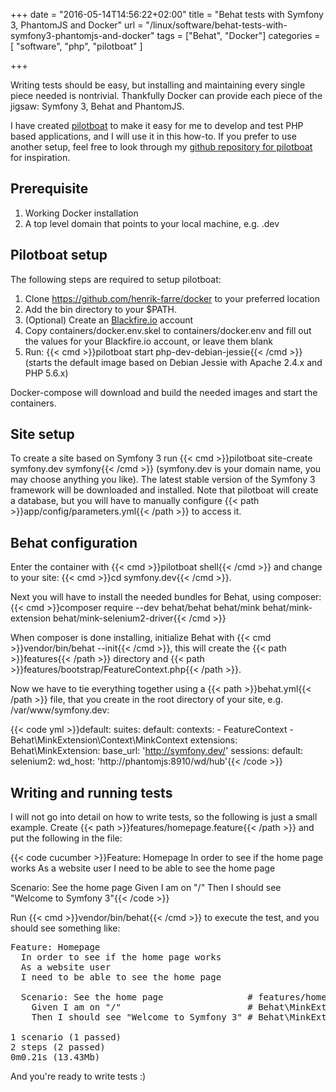 +++
date = "2016-05-14T14:56:22+02:00"
title = "Behat tests with Symfony 3, PhantomJS and Docker"
url = "/linux/software/behat-tests-with-symfony3-phantomjs-and-docker"
tags = ["Behat", "Docker"]
categories = [
  "software",
  "php",
  "pilotboat"
]

+++

Writing tests should be easy, but installing and maintaining every single piece needed is nontrivial. Thankfully Docker can provide each piece of the jigsaw: Symfony 3, Behat and PhantomJS.<!--more-->

I have created [pilotboat](https://github.com/henrik-farre/docker) to make it easy for me to develop and test PHP based applications, and I will use it in this how-to. If you prefer to use another setup, feel free to look through my [github repository for pilotboat](https://github.com/henrik-farre/docker) for inspiration.

## Prerequisite

1. Working Docker installation
2. A top level domain that points to your local machine, e.g. .dev

## Pilotboat setup

The following steps are required to setup pilotboat:

1. Clone https://github.com/henrik-farre/docker to your preferred location
2. Add the bin directory to your $PATH.
3. (Optional) Create an [Blackfire.io](https://blackfire.io) account
4. Copy containers/docker.env.skel to containers/docker.env and fill out the values for your Blackfire.io account, or leave them blank
5. Run: {{< cmd >}}pilotboat start php-dev-debian-jessie{{< /cmd >}} (starts the default image based on Debian Jessie with Apache 2.4.x and PHP 5.6.x)

Docker-compose will download and build the needed images and start the containers.

## Site setup

To create a site based on Symfony 3 run {{< cmd >}}pilotboat site-create symfony.dev symfony{{< /cmd >}} (symfony.dev is your domain name, you may choose anything you like). The latest stable version of the Symfony 3 framework will be downloaded and installed. Note that pilotboat will create a database, but you will have to manually configure {{< path >}}app/config/parameters.yml{{< /path >}} to access it.

## Behat configuration

Enter the container with {{< cmd >}}pilotboat shell{{< /cmd >}} and change to your site: {{< cmd >}}cd symfony.dev{{< /cmd >}}.

Next you will have to install the needed bundles for Behat, using composer: {{< cmd >}}composer require --dev behat/behat behat/mink behat/mink-extension behat/mink-selenium2-driver{{< /cmd >}}

When composer is done installing, initialize Behat with {{< cmd >}}vendor/bin/behat --init{{< /cmd >}}, this will create the {{< path >}}features{{< /path >}} directory and {{< path >}}features/bootstrap/FeatureContext.php{{< /path >}}.

Now we have to tie everything together using a {{< path >}}behat.yml{{< /path >}} file, that you create in the root directory of your site, e.g. /var/www/symfony.dev:

{{< code yml >}}default:
  suites:
    default:
      contexts:
        - FeatureContext
        - Behat\MinkExtension\Context\MinkContext
  extensions:
    Behat\MinkExtension:
      base_url: 'http://symfony.dev/'
      sessions:
        default:
          selenium2:
            wd_host: 'http://phantomjs:8910/wd/hub'{{< /code >}}

## Writing and running tests

I will not go into detail on how to write tests, so the following is just a small example. Create {{< path >}}features/homepage.feature{{< /path >}} and put the following in the file:

{{< code cucumber >}}Feature: Homepage
  In order to see if the home page works
  As a website user
  I need to be able to see the home page

  Scenario: See the home page
    Given I am on "/"
    Then I should see "Welcome to Symfony 3"{{< /code >}}

Run {{< cmd >}}vendor/bin/behat{{< /cmd >}} to execute the test, and you should see something like:

<pre>Feature: Homepage
  In order to see if the home page works
  As a website user
  I need to be able to see the home page

  Scenario: See the home page                # features/homepage.feature:6
    Given I am on "/"                        # Behat\MinkExtension\Context\MinkContext::visit()
    Then I should see "Welcome to Symfony 3" # Behat\MinkExtension\Context\MinkContext::assertPageContainsText()

1 scenario (1 passed)
2 steps (2 passed)
0m0.21s (13.43Mb)</pre>

And you're ready to write tests :)
